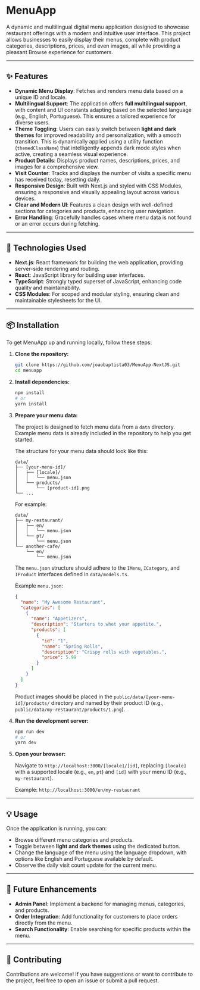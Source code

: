 # MenuApp

A dynamic and multilingual digital menu application designed to showcase restaurant offerings with a modern and intuitive user interface. This project allows businesses to easily display their menus, complete with product categories, descriptions, prices, and even images, all while providing a pleasant Browse experience for customers.

---

## ✨ Features

* **Dynamic Menu Display**: Fetches and renders menu data based on a unique ID and locale.
* **Multilingual Support**: The application offers **full multilingual support**, with content and UI constants adapting based on the selected language (e.g., English, Portuguese). This ensures a tailored experience for diverse users.
* **Theme Toggling**: Users can easily switch between **light and dark themes** for improved readability and personalization, with a smooth transition. This is dynamically applied using a utility function (`themedClassName`) that intelligently appends dark mode styles when active, creating a seamless visual experience.
* **Product Details**: Displays product names, descriptions, prices, and images for a comprehensive view.
* **Visit Counter**: Tracks and displays the number of visits a specific menu has received today, resetting daily.
* **Responsive Design**: Built with Next.js and styled with CSS Modules, ensuring a responsive and visually appealing layout across various devices.
* **Clear and Modern UI**: Features a clean design with well-defined sections for categories and products, enhancing user navigation.
* **Error Handling**: Gracefully handles cases where menu data is not found or an error occurs during fetching.

---

## 🚀 Technologies Used

* **Next.js**: React framework for building the web application, providing server-side rendering and routing.
* **React**: JavaScript library for building user interfaces.
* **TypeScript**: Strongly typed superset of JavaScript, enhancing code quality and maintainability.
* **CSS Modules**: For scoped and modular styling, ensuring clean and maintainable stylesheets for the UI.

---

## 📦 Installation

To get MenuApp up and running locally, follow these steps:

1.  **Clone the repository:**

    ```bash
    git clone https://github.com/joaobaptista03/MenuApp-NextJS.git
    cd menuapp
    ```

2.  **Install dependencies:**

    ```bash
    npm install
    # or
    yarn install
    ```

3.  **Prepare your menu data:**

    The project is designed to fetch menu data from a `data` directory. Example menu data is already included in the repository to help you get started.

    The structure for your menu data should look like this:

    ```
    data/
    ├── [your-menu-id]/
    │   ├── [locale]/
    │   │   └── menu.json
    │   └── products/
    │       └── [product-id].png
    └── ...
    ```

    For example:

    ```
    data/
    ├── my-restaurant/
    │   ├── en/
    │   │   └── menu.json
    │   └── pt/
    │       └── menu.json
    └── another-cafe/
        └── en/
            └── menu.json
    ```

    The `menu.json` structure should adhere to the `IMenu`, `ICategory`, and `IProduct` interfaces defined in `data/models.ts`.

    Example `menu.json`:

    ```json
    {
      "name": "My Awesome Restaurant",
      "categories": [
        {
          "name": "Appetizers",
          "description": "Starters to whet your appetite.",
          "products": [
            {
              "id": "1",
              "name": "Spring Rolls",
              "description": "Crispy rolls with vegetables.",
              "price": 5.99
            }
          ]
        }
      ]
    }
    ```

    Product images should be placed in the `public/data/[your-menu-id]/products/` directory and named by their product ID (e.g., `public/data/my-restaurant/products/1.png`).

4.  **Run the development server:**

    ```bash
    npm run dev
    # or
    yarn dev
    ```

5.  **Open your browser:**

    Navigate to `http://localhost:3000/[locale]/[id]`, replacing `[locale]` with a supported locale (e.g., `en`, `pt`) and `[id]` with your menu ID (e.g., `my-restaurant`).

    Example: `http://localhost:3000/en/my-restaurant`

---

## 💡 Usage

Once the application is running, you can:

* Browse different menu categories and products.
* Toggle between **light and dark themes** using the dedicated button.
* Change the language of the menu using the language dropdown, with options like English and Portuguese available by default.
* Observe the daily visit count update for the current menu.

---

## 🔮 Future Enhancements

* **Admin Panel**: Implement a backend for managing menus, categories, and products.
* **Order Integration**: Add functionality for customers to place orders directly from the menu.
* **Search Functionality**: Enable searching for specific products within the menu.

---

## 🤝 Contributing

Contributions are welcome! If you have suggestions or want to contribute to the project, feel free to open an issue or submit a pull request.
